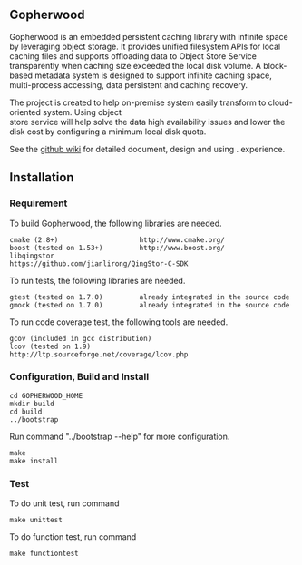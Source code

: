 ## Gopherwood

Gopherwood is an embedded persistent caching library with infinite space by leveraging object storage. It
provides unified filesystem APIs for local caching files and supports offloading data to Object
Store Service transparently when caching size exceeded the local disk volume. A block-based metadata
system is designed to support infinite caching space, multi-process accessing, data persistent and
caching recovery.

The project is created to help on-premise system easily transform to cloud-oriented system. Using object   
store service will help solve the data high availability issues and lower the disk cost by configuring a 
minimum local disk quota.

See the [github wiki](https://github.com/neuyilan/Gopherwood/wiki) for detailed document, design and using .
experience.

## Installation
### Requirement
To build Gopherwood, the following libraries are needed.
    
    cmake (2.8+)                    http://www.cmake.org/
    boost (tested on 1.53+)         http://www.boost.org/
    libqingstor                     https://github.com/jianlirong/QingStor-C-SDK
To run tests, the following libraries are needed.
    
    gtest (tested on 1.7.0)         already integrated in the source code
    gmock (tested on 1.7.0)         already integrated in the source code
    
To run code coverage test, the following tools are needed.

    gcov (included in gcc distribution)
    lcov (tested on 1.9)            http://ltp.sourceforge.net/coverage/lcov.php
### Configuration, Build and Install
    cd GOPHERWOOD_HOME
    mkdir build
    cd build
    ../bootstrap
Run command "../bootstrap --help" for more configuration.
    
    make 
    make install 
    
### Test
To do unit test, run command

    make unittest
    
To do function test, run command

    make functiontest